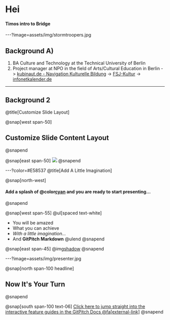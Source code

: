 # Hei
#### Timos intro to Bridge
---?image=assets/img/stormtroopers.jpg

## Background A)
1. BA Culture and Technology at the Technical University of Berlin
2. Project manager at NPO in the field of Arts/Cultural Education in Berlin
-> [kubinaut.de - Navigation Kulturelle Bildung](https://www.kubinaut.de/de)
-> [FSJ-Kultur](http://lkj-berlin.de/fsjkultur/)
-> [infonetkalender.de](http://www.infonetkalender.de/)

---
## Background 2

@title[Customize Slide Layout]

@snap[west span-50]
## Customize Slide Content Layout
@snapend

@snap[east span-50]
![](assets/img/presentation.png)
@snapend

---?color=#E58537
@title[Add A Little Imagination]

@snap[north-west]
#### Add a splash of @color[cyan](**color**) and you are ready to start presenting...
@snapend

@snap[west span-55]
@ul[spaced text-white]
- You will be amazed
- What you can achieve
- *With a little imagination...*
- And **GitPitch Markdown**
@ulend
@snapend

@snap[east span-45]
@img[shadow](assets/img/conference.png)
@snapend

---?image=assets/img/presenter.jpg

@snap[north span-100 headline]
## Now It's Your Turn
@snapend

@snap[south span-100 text-06]
[Click here to jump straight into the interactive feature guides in the GitPitch Docs @fa[external-link]](https://gitpitch.com/docs/getting-started/tutorial/)
@snapend
